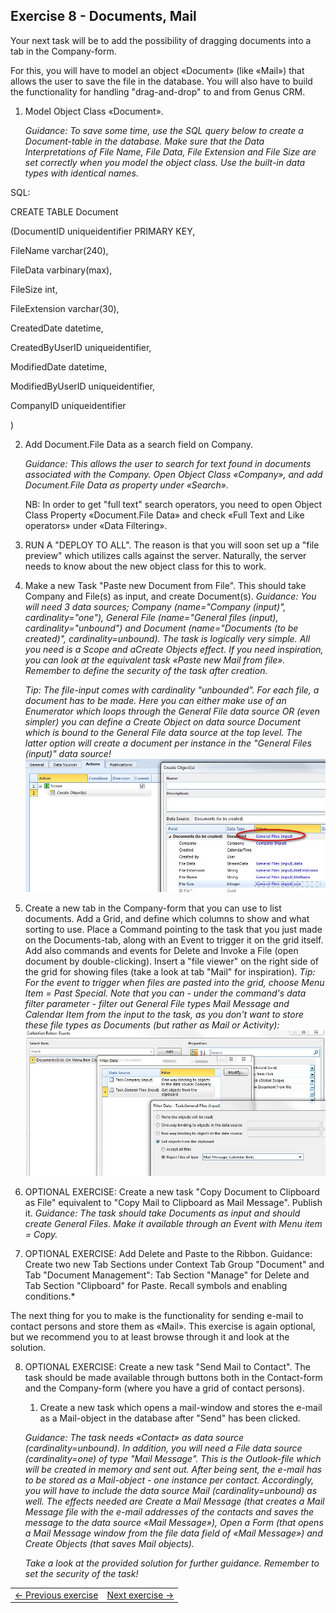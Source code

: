 ## Exercise 8 - Documents, Mail
Your next task will be to add the possibility of dragging documents into a tab in the Company-form.

For this, you will have to model an object «Document» (like «Mail») that allows the user to save the file in the database. You will also have to build the functionality for handling "drag-and-drop" to and from Genus CRM.

1. Model Object Class «Document».

   *Guidance: To save some time, use the SQL query below to create a Document-table in the database. Make sure that the Data Interpretations of File Name, File Data, File Extension and File Size are set correctly when you model the object class. Use the built-in data types with identical names.*

  SQL: 

  CREATE TABLE Document

  (DocumentID uniqueidentifier PRIMARY KEY,

  FileName varchar(240), 

  FileData varbinary(max), 

  FileSize int, 

  FileExtension varchar(30), 

  CreatedDate datetime, 

  CreatedByUserID uniqueidentifier, 

  ModifiedDate datetime, 

  ModifiedByUserID uniqueidentifier, 

  CompanyID uniqueidentifier

  )

2. Add Document.File Data as a search field on Company.

   *Guidance: This allows the user to search for text found in documents associated with the Company. Open Object Class «Company», and add Document.File Data as property under «Search».*

   NB: In order to get "full text" search operators, you need to open Object Class Property «Document.File Data» and check «Full Text and Like operators» under «Data Filtering».

3. RUN A "DEPLOY TO ALL". The reason is that you will soon set up a "file preview" which utilizes calls against the server. Naturally, the server needs to know about the new object class for this to work.
4. Make a new Task "Paste new Document from File". This should take Company and File(s) as input, and create Document(s).
   *Guidance: You will need 3 data sources; Company (name="Company (input)", cardinality="one"), General File (name="General files (input), cardinality="unbound") and Document (name="Documents (to be created)", cardinality=unbound). The task is logically very simple. All you need is a Scope and aCreate Objects effect. If you need inspiration, you can look at the equivalent task «Paste new Mail from file». Remember to define the security of the task after creation.*

   *Tip: The file-input comes with cardinality "unbounded". For each file, a document has to be made. Here you can either make use of an Enumerator which loops through the General File data source OR (even simpler) you can define a Create Object on data source Document which is bound to the General File data source at the top level. The latter option will create a document per instance in the "General Files (input)" data source!*
  ![oppg8fig1.JPG](media/oppg8fig1.JPG)
5. Create a new tab in the Company-form that you can use to list documents. Add a Grid, and define which columns to show and what sorting to use. Place a Command pointing to the task that you just made on the Documents-tab, along with an Event to trigger it on the grid itself. Add also commands and events for Delete and Invoke a File (open document by double-clicking).
   Insert a "file viewer" on the right side of the grid for showing files (take a look at tab "Mail" for inspiration).
   *Tip: For the event to trigger when files are pasted into the grid, choose Menu Item = Past Special. Note that you can - under the command's data filter parameter - filter out General File types Mail Message and Calendar Item from the input to the task, as you don't want to store these file types as Documents (but rather as Mail or Activity):*
  ![oppg8fig2.JPG](media/oppg8fig2.JPG)
6. OPTIONAL EXERCISE: Create a new task "Copy Document to Clipboard as File" equivalent to "Copy Mail to Clipboard as Mail Message". Publish it.
   *Guidance: The task should take Documents as input and should create General Files. Make it available through an Event with Menu item = Copy.*
7. OPTIONAL EXERCISE: Add Delete and Paste to the Ribbon.
   Guidance: Create two new Tab Sections under Context Tab Group "Document" and Tab "Document Management": Tab Section "Manage" for Delete and Tab Section "Clipboard" for Paste. Recall symbols and enabling conditions.*

The next thing for you to make is the functionality for sending e-mail to contact persons and store them as «Mail». This exercise is again optional, but we recommend you to at least browse through it and look at the solution.

8. OPTIONAL EXERCISE: Create a new task "Send Mail to Contact". The task should be made available through buttons both in the Contact-form and the Company-form (where you have a grid of contact persons).
   1. Create a new task which opens a mail-window and stores the e-mail as a Mail-object in the database after "Send" has been clicked.
  
   *Guidance: The task needs «Contact» as data source (cardinality=unbound). In addition, you will need a File data source (cardinality=one) of type "Mail Message". This is the Outlook-file which will be created in memory and sent out. After being sent, the e-mail has to be stored as a Mail-object - one instance per contact. Accordingly, you will have to include the data source Mail (cardinality=unbound) as well.*
   *The effects needed are Create a Mail Message (that creates a Mail Message file with the e-mail addresses of the contacts and saves the message to the data source «Mail Message»), Open a Form (that opens a Mail Message window from the file data field of «Mail Message») and Create Objects (that saves Mail objects).*
   
   *Take a look at the provided solution for further guidance. Remember to set the security of the task!*

<table>
   <tr><td><a href="exercise-07.md"><- Previous exercise</a></td><td align="right"><a href="exercise-09.md">Next exercise -></a></td></tr>
</table>